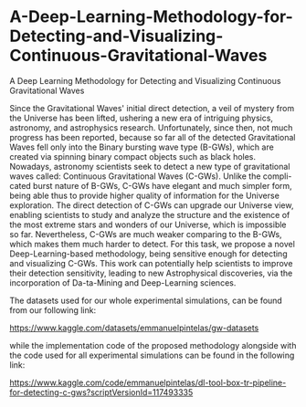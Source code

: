 # A-Deep-Learning-Methodology-for-Detecting-and-Visualizing-Continuous-Gravitational-Waves
A Deep Learning Methodology for Detecting and Visualizing Continuous Gravitational Waves


Since the Gravitational Waves' initial direct detection, a veil of mystery from the Universe has been lifted, ushering a new era of intriguing physics, astronomy, and astrophysics research. Unfortunately, since then, not much progress has been reported, because so far all of the detected Gravitational Waves fell only into the Binary bursting wave type (B-GWs), which are created via spinning binary compact objects such as black holes. Nowadays, astronomy scientists seek to detect a new type of gravitational waves called: Continuous Gravitational Waves (C-GWs). Unlike the compli-cated burst nature of B-GWs, C-GWs have elegant and much simpler form, being able thus to provide higher quality of information for the Universe exploration. The direct detection of C-GWs can upgrade our Universe view, enabling scientists to study and analyze the structure and the existence of the most extreme stars and wonders of our Universe, which is impossible so far. Nevertheless, C-GWs are much weaker comparing to the B-GWs, which makes them much harder to detect. For this task, we propose a novel Deep-Learning-based methodology, being sensitive enough for detecting and visualizing C-GWs. This work can potentially help scientists to improve their detection sensitivity, leading to new Astrophysical discoveries, via the incorporation of Da-ta-Mining and Deep-Learning sciences.


The datasets used for our whole experimental simulations, can be found from our following link:

https://www.kaggle.com/datasets/emmanuelpintelas/gw-datasets

while the implementation code of the proposed methodology alongside with the code used for all experimental simulations can be found in the following link:

https://www.kaggle.com/code/emmanuelpintelas/dl-tool-box-tr-pipeline-for-detecting-c-gws?scriptVersionId=117493335
